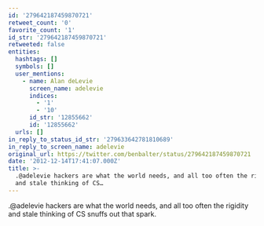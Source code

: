 ```yaml
---
id: '279642187459870721'
retweet_count: '0'
favorite_count: '1'
id_str: '279642187459870721'
retweeted: false
entities:
  hashtags: []
  symbols: []
  user_mentions:
    - name: Alan deLevie
      screen_name: adelevie
      indices:
        - '1'
        - '10'
      id_str: '12855662'
      id: '12855662'
  urls: []
in_reply_to_status_id_str: '279633642781810689'
in_reply_to_screen_name: adelevie
original_url: https://twitter.com/benbalter/status/279642187459870721
date: '2012-12-14T17:41:07.000Z'
title: >-
  .@adelevie hackers are what the world needs, and all too often the rigidity
  and stale thinking of CS…
---
```


.@adelevie hackers are what the world needs, and all too often the rigidity and stale thinking of CS snuffs out that spark.